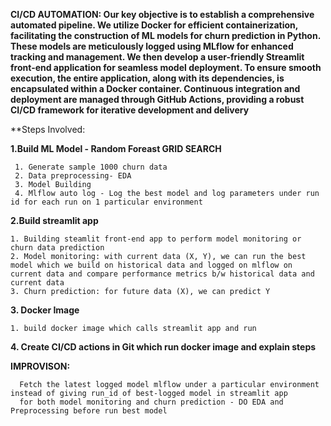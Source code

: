 **CI/CD AUTOMATION: Our key objective is to establish a comprehensive automated pipeline. We utilize Docker for efficient containerization, facilitating the construction of ML models for churn prediction in Python. These models are meticulously logged using MLflow for enhanced tracking and management. We then develop a user-friendly Streamlit front-end application for seamless model deployment. To ensure smooth execution, the entire application, along with its dependencies, is encapsulated within a Docker container. Continuous integration and deployment are managed through GitHub Actions, providing a robust CI/CD framework for iterative development and delivery**


**Steps Involved:

**1.Build ML Model - Random Foreast GRID SEARCH**
   
     1. Generate sample 1000 churn data
     2. Data preprocessing- EDA
     3. Model Building
     4. Mlflow auto log - Log the best model and log parameters under run id for each run on 1 particular environment
     
**2.Build streamlit app**

    1. Building steamlit front-end app to perform model monitoring or churn data prediction
    2. Model monitoring: with current data (X, Y), we can run the best model which we build on historical data and logged on mlflow on current data and compare performance metrics b/w historical data and current data
    3. Churn prediction: for future data (X), we can predict Y
    
**3. Docker Image**

    1. build docker image which calls streamlit app and run
    
**4. Create CI/CD actions in Git which run docker image and explain steps** 

**IMPROVISON:**

      Fetch the latest logged model mlflow under a particular environment instead of giving run_id of best-logged model in streamlit app
      for both model monitoring and churn prediction - DO EDA and Preprocessing before run best model 
